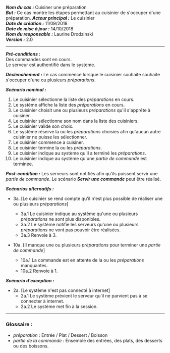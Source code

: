 ***Nom du cas :*** Cuisiner une préparation  
***But :*** Ce cas montre les étapes permettant au cuisinier de s'occuper d'une préparation.
***Acteur principal :*** Le cuisinier    
***Date de création :*** 11/09/2018  
***Date de mise à jour :*** 14/10/2018  
***Nom du responsable :*** Laurine Drodzinski   
***Version :*** 2.0

---

***Pré-conditions :***  
Des commandes sont en cours.  
Le serveur est authentifié dans le système.  
  
***Déclenchement :*** Le cas commence lorsque le cuisinier souhaite souhaite s'occuper d'une ou plusieurs *préparations*.   
  
***Scénario nominal :***  
1. Le cuisinier sélectionne la liste des *préparations* en cours.  
2. Le système affiche la liste des *préparations* en cours.  
3. Le cuisinier choisit une ou plusieurs *préparations* qu'il s'apprête à cuisiner.  
4. Le cuisinier sélectionne son nom dans la liste des cuisiniers.  
5. Le cuisinier valide son choix.  
6. Le système réserve la ou les *préparations* choisies afin qu'aucun autre cuisinier ne puisse les sélectionner.  
7. Le cuisinier commence a cuisiner.  
8. Le cuisinier termine la ou les *préparations*.
9. Le cuisinier indique au système qu'il a terminé les *préparations*.
10. Le cuisinier indique au système qu'une *partie de commande* est terminée. 
  
***Post-condition :*** Les serveurs sont notifiés afin qu'ils puissent servir une *partie de commande*. Le scénario ***Servir une commande*** peut être réalisé. 
  
***Scénarios alternatifs :***  
- 3a. [Le cuisinier se rend compte qu'il n'est plus possible de réaliser une ou plusieurs *préparations*]
  - 3a.1 Le cuisinier indique au système qu'une ou plusieurs *préparations* ne sont plus disponibles.
  - 3a.2 Le système notifie les serveurs qu'une ou plusieurs *préparations* ne vont pas pouvoir être réalisées.
  - 3a.3 Renvoie à 3.  
   
- 10a. [Il manque une ou plusieurs *préparations* pour terminer une *partie de commande*]
  - 10a.1 La commande est en attente de la ou les *préparations* manquantes.
  - 10a.2 Renvoie à 1.
  
***Scénario d'exception :***  
- 2a. [Le système n'est pas connecté à internet]
  - 2a.1 Le système prévient le serveur qu'il ne parvient pas à se connecter à internet.
  - 2a.2 Le système met fin à la session.  
    
---

### Glossaire :

- *préparation* : Entrée / Plat / Dessert / Boisson
- *partie de la commande* : Ensemble des entrées, des plats, des desserts ou des boissons.
